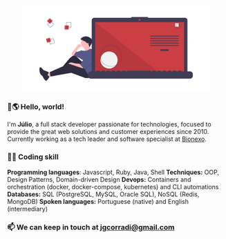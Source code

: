 
<img style="display: block; height: 200px; margin: auto;" src="https://github.com/juliogc/juliogc/raw/master/images/code_thinking.png" />

### 👋🌎 Hello, world!

I'm **Júlio**, a full stack developer passionate for technologies, focused to provide the great web solutions and customer experiences since 2010. Currently working as a tech leader and software specialist at <a href="http://bionexo.com.br/">Bionexo</a>.

### 👨‍💻 Coding skill

**Programming languages**: Javascript, Ruby, Java, Shell
**Techniques:** OOP, Design Patterns, Domain-driven Design
**Devops:** Containers and orchestration (docker, docker-compose, kubernetes) and CLI automations
**Databases:** SQL (PostgreSQL, MySQL, Oracle SQL), NoSQL (Redis, MongoDB)
**Spoken languages:** Portuguese (native) and English (intermediary)


### 📫 We can keep in touch at [jgcorradi@gmail.com](mailto:jgcorradi@gmail.com)
